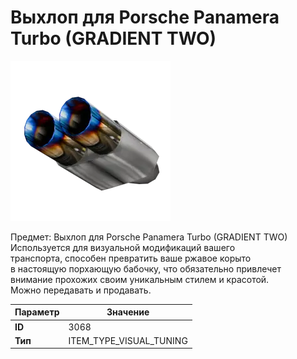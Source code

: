 # Выхлоп для Porsche Panamera Turbo (GRADIENT TWO)

![Item Image](../img/3068.webp?raw=true)

Предмет: Выхлоп для Porsche Panamera Turbo (GRADIENT TWO)<br>Используется для визуальной модификаций вашего<br>транспорта, способен превратить ваше ржавое корыто<br>в настоящую порхающую бабочку, что обязательно привлечет<br>внимание прохожих своим уникальным стилем и красотой.<br>Можно передавать и продавать.


| Параметр | Значение |
|----------|----------|
| **ID** | 3068 |
| **Тип** | ITEM_TYPE_VISUAL_TUNING |

